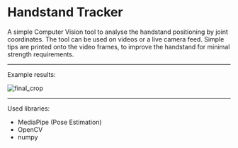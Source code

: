 # Handstand Tracker
A simple Computer Vision tool to analyse the handstand positioning by joint coordinates.
The tool can be used on videos or a live camera feed. Simple tips are printed onto the video frames,
to improve the handstand for minimal strength requirements.

---------------------------------------------------------------------------
Example results:

![final_crop](https://github.com/nikmusi/handstand_trainer/assets/92788466/0fec7664-a209-4b57-80da-959bedb8faa6)

---------------------------------------------------------------------------
Used libraries:

+ MediaPipe (Pose Estimation)
+ OpenCV
+ numpy
